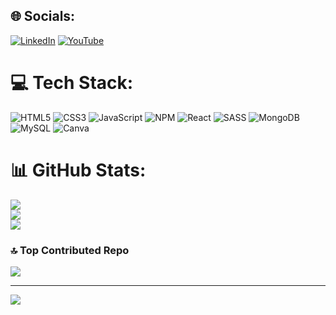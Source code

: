 
## 🌐 Socials:
[![LinkedIn](https://img.shields.io/badge/LinkedIn-%230077B5.svg?logo=linkedin&logoColor=white)](https://linkedin.com/in/https://in.linkedin.com/in/prasad-pathare) [![YouTube](https://img.shields.io/badge/YouTube-%23FF0000.svg?logo=YouTube&logoColor=white)]([https://youtube.com/@https://www.youtube.com/@pesgamer27](https://youtube.com/channel/UClq9l46lNR75jd4KdqtXP8Q)) 

# 💻 Tech Stack:
![HTML5](https://img.shields.io/badge/html5-%23E34F26.svg?style=for-the-badge&logo=html5&logoColor=white) ![CSS3](https://img.shields.io/badge/css3-%231572B6.svg?style=for-the-badge&logo=css3&logoColor=white) ![JavaScript](https://img.shields.io/badge/javascript-%23323330.svg?style=for-the-badge&logo=javascript&logoColor=%23F7DF1E) ![NPM](https://img.shields.io/badge/NPM-%23CB3837.svg?style=for-the-badge&logo=npm&logoColor=white) ![React](https://img.shields.io/badge/react-%2320232a.svg?style=for-the-badge&logo=react&logoColor=%2361DAFB) ![SASS](https://img.shields.io/badge/SASS-hotpink.svg?style=for-the-badge&logo=SASS&logoColor=white) ![MongoDB](https://img.shields.io/badge/MongoDB-%234ea94b.svg?style=for-the-badge&logo=mongodb&logoColor=white) ![MySQL](https://img.shields.io/badge/mysql-4479A1.svg?style=for-the-badge&logo=mysql&logoColor=white) ![Canva](https://img.shields.io/badge/Canva-%2300C4CC.svg?style=for-the-badge&logo=Canva&logoColor=white)
# 📊 GitHub Stats:
![](https://github-readme-stats.vercel.app/api?username=PatharePrasad&theme=dark&hide_border=false&include_all_commits=false&count_private=false)<br/>
![](https://github-readme-streak-stats.herokuapp.com/?user=PatharePrasad&theme=dark&hide_border=false)<br/>
![](https://github-readme-stats.vercel.app/api/top-langs/?username=PatharePrasad&theme=dark&hide_border=false&include_all_commits=false&count_private=false&layout=compact)

### 🔝 Top Contributed Repo
![](https://github-contributor-stats.vercel.app/api?username=PatharePrasad&limit=5&theme=dark&combine_all_yearly_contributions=true)

---
[![](https://visitcount.itsvg.in/api?id=PatharePrasad&icon=0&color=0)](https://visitcount.itsvg.in)

<!-- Proudly created with GPRM ( https://gprm.itsvg.in ) -->

